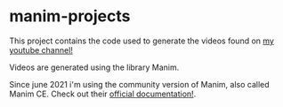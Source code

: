 # manim-projects

This project contains the code used to generate the videos found on [my youtube channel!](https://www.youtube.com/c/VisualXAnimation)

Videos are generated using the library Manim. 

Since june 2021 i'm using the community version of Manim, also called Manim CE. Check out their [official documentation!](https://docs.manim.community/en/latest/#).
